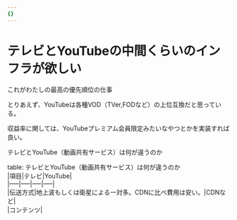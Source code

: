 ```yaml
---
{}
---
```

# テレビとYouTubeの中間くらいのインフラが欲しい

これがわたしの最高の優先順位の仕事

とりあえず、YouTubeは各種VOD（TVer,FODなど）の上位互換だと思っている。

収益率に関しては、YouTubeプレミアム会員限定みたいなやつとかを実装すれば良い。

テレビとYouTube（動画共有サービス）は何が違うのか

table: テレビとYouTube（動画共有サービス）は何が違うのか  
|項目|テレビ|YouTube|  
|—–|—–|—–|—–|  
|伝送方式|地上波もしくは衛星による一対多。CDNに比べ費用は安い。|CDNなど|  
|コンテンツ|
